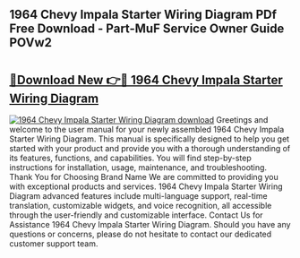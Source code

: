 ## 1964 Chevy Impala Starter Wiring Diagram PDf Free Download - Part-MuF Service Owner Guide POVw2

# <h2><a href="http://dfok84b.blite.top/?on=1964+Chevy+Impala+Starter+Wiring+Diagram">🔗Download New 👉🔴 1964 Chevy Impala Starter Wiring Diagram</a></h2>

[![1964 Chevy Impala Starter Wiring Diagram download](https://i.imgur.com/lujVjoI.png)](http://dfok84b.blite.top/?on=1964+Chevy+Impala+Starter+Wiring+Diagram)
Greetings and welcome to the user manual for your newly assembled 1964 Chevy Impala Starter Wiring Diagram. This manual is specifically designed to help you get started with your product and provide you with a thorough understanding of its features, functions, and capabilities. You will find step-by-step instructions for installation, usage, maintenance, and troubleshooting. Thank You for Choosing Brand Name We are committed to providing you with exceptional products and services. 1964 Chevy Impala Starter Wiring Diagram advanced features include multi-language support, real-time translation, customizable widgets, and voice recognition, all accessible through the user-friendly and customizable interface. Contact Us for Assistance 1964 Chevy Impala Starter Wiring Diagram. Should you have any questions or concerns, please do not hesitate to contact our dedicated customer support team.
